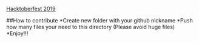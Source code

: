 [Hacktoberfest 2019](https://hacktoberfest.digitalocean.com)


##How to contribute
*Create new folder with your github nickname
*Push how many files your need to this directory (Please avoid huge files)
*Enjoy!!!
